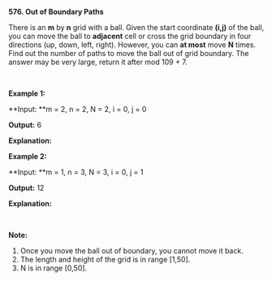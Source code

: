 **576. Out of Boundary Paths**

There is an **m** by **n** grid with a ball. Given the start coordinate **(i,j)** of the ball, you can move the ball to **adjacent** cell or cross the grid boundary in four directions (up, down, left, right). However, you can **at most** move **N** times. Find out the number of paths to move the ball out of grid boundary. The answer may be very large, return it after mod 109 + 7.

 

**Example 1:**

**Input: **m = 2, n = 2, N = 2, i = 0, j = 0

**Output:** 6

**Explanation:**

**Example 2:**

**Input: **m = 1, n = 3, N = 3, i = 0, j = 1

**Output:** 12

**Explanation:**

 

**Note:**

1. Once you move the ball out of boundary, you cannot move it back.
2. The length and height of the grid is in range [1,50].
3. N is in range [0,50].
